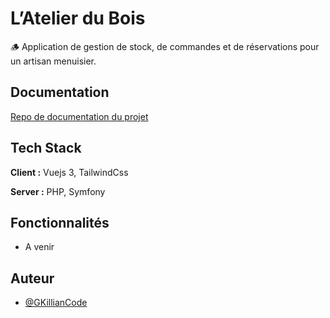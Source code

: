 # L’Atelier du Bois

🪵 Application de gestion de stock, de commandes et de réservations pour un artisan menuisier.

## Documentation

[Repo de documentation du projet](https://github.com/GKillianCode/AtelierDuBois___Docs)

## Tech Stack

**Client :** Vuejs 3, TailwindCss

**Server :** PHP, Symfony

## Fonctionnalités

- A venir

## Auteur

- [@GKillianCode](https://www.github.com/GKillianCode)

